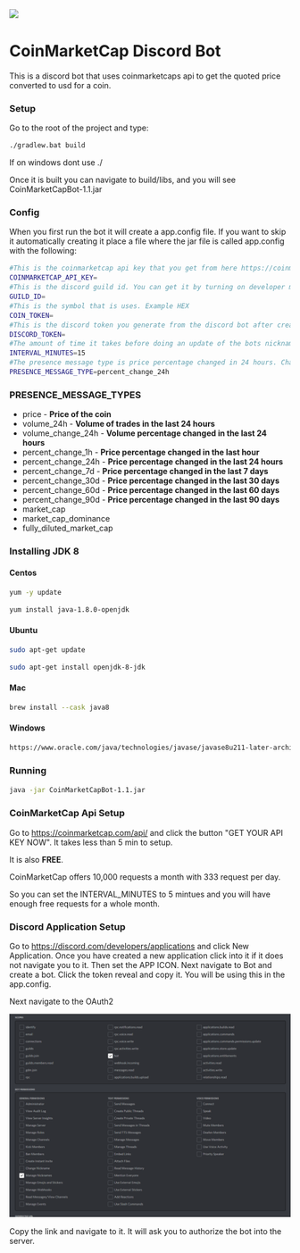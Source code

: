
<img src="https://s2.coinmarketcap.com/static/cloud/img/coinmarketcap_1.svg?_=f029045" width="400">

# CoinMarketCap Discord Bot

This is a discord bot that uses coinmarketcaps api to get the quoted price converted to usd for a coin.

### Setup
Go to the root of the project and type:
```bash
./gradlew.bat build
```
If on windows dont use ./

Once it is built you can navigate to build/libs, and you will see CoinMarketCapBot-1.1.jar

### Config

When you first run the bot it will create a app.config file. If you want to skip it automatically creating it place a file where the jar file is called app.config with the following:

```bash
#This is the coinmarketcap api key that you get from here https://coinmarketcap.com/api/
COINMARKETCAP_API_KEY=
#This is the discord guild id. You can get it by turning on developer mode by going to settings in discord -> Advanced -> Developer Mode
GUILD_ID=
#This is the symbol that is uses. Example HEX
COIN_TOKEN=
#This is the discord token you generate from the discord bot after creating a application in https://discord.com/developers/
DISCORD_TOKEN=
#The amount of time it takes before doing an update of the bots nickname and activity
INTERVAL_MINUTES=15
#The presence message type is price percentage changed in 24 hours. Change it to any of the following below
PRESENCE_MESSAGE_TYPE=percent_change_24h
```

### PRESENCE_MESSAGE_TYPES

- price - <b>Price of the coin</b>
- volume_24h - <b>Volume of trades in the last 24 hours</b>
- volume_change_24h - <b>Volume percentage changed in the last 24 hours</b>
- percent_change_1h - <b>Price percentage changed in the last hour</b>
- percent_change_24h - <b>Price percentage changed in the last 24 hours</b>
- percent_change_7d - <b>Price percentage changed in the last 7 days</b>
- percent_change_30d - <b>Price percentage changed in the last 30 days</b>
- percent_change_60d - <b>Price percentage changed in the last 60 days</b>
- percent_change_90d - <b>Price percentage changed in the last 90 days</b>
- market_cap
- market_cap_dominance
- fully_diluted_market_cap

### Installing JDK 8

#### Centos

```bash
yum -y update
```

```bash
yum install java-1.8.0-openjdk
```

#### Ubuntu

```bash
sudo apt-get update
```

```bash
sudo apt-get install openjdk-8-jdk
```

#### Mac

```bash
brew install --cask java8
```

#### Windows

```bash
https://www.oracle.com/java/technologies/javase/javase8u211-later-archive-downloads.html
```

### Running

```bash
java -jar CoinMarketCapBot-1.1.jar
```

### CoinMarketCap Api Setup
Go to https://coinmarketcap.com/api/ and click the button "GET YOUR API KEY NOW". It takes less than 5 min to setup.

It is also <b>FREE</b>.

CoinMarketCap offers 10,000 requests a month with 333 request per day.

So you can set the INTERVAL_MINUTES to 5 mintues and you will have enough free requests for a whole month.


### Discord Application Setup

Go to https://discord.com/developers/applications and click New Application. Once you have created a new application click into it if it does not navigate you to it. Then set the APP ICON. Next navigate to Bot and create a bot. Click the token reveal and copy it. You will be using this in the app.config.

Next navigate to the OAuth2

![img.png](examples/img.png)

Copy the link and navigate to it. It will ask you to authorize the bot into the server.
